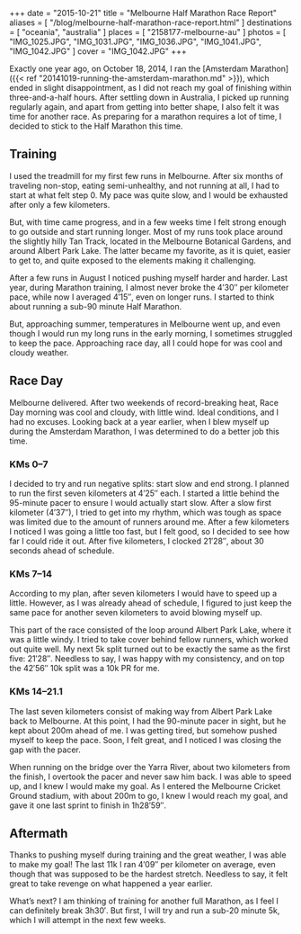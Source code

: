 +++
date    = "2015-10-21"
title   = "Melbourne Half Marathon Race Report"
aliases = [ "/blog/melbourne-half-marathon-race-report.html" ]
destinations = [ "oceania", "australia" ]
places  = [ "2158177-melbourne-au" ]
photos  = [ "IMG_1025.JPG", "IMG_1031.JPG", "IMG_1036.JPG", "IMG_1041.JPG", "IMG_1042.JPG" ]
cover   = "IMG_1042.JPG"
+++

Exactly one year ago, on October 18, 2014, I ran the [Amsterdam Marathon]({{< ref "20141019-running-the-amsterdam-marathon.md" >}}), which ended in slight disappointment, as I did not reach my goal of finishing within three-and-a-half hours. After settling down in Australia, I picked up running regularly again, and apart from getting into better shape, I also felt it was time for another race. As preparing for a marathon requires a lot of time, I decided to stick to the Half Marathon this time.

<!--more-->
## Training
I used the treadmill for my first few runs in Melbourne. After six months of traveling non-stop, eating semi-unhealthy, and not running at all, I had to start at what felt step 0. My pace was quite slow, and I would be exhausted after only a few kilometers.

But, with time came progress, and in a few weeks time I felt strong enough to go outside and start running longer. Most of my runs took place around the slightly hilly Tan Track, located in the Melbourne Botanical Gardens, and around Albert Park Lake. The latter became my favorite, as it is quiet, easier to get to, and quite exposed to the elements making it challenging.

After a few runs in August I noticed pushing myself harder and harder. Last year, during Marathon training, I almost never broke the 4′30″ per kilometer pace, while now I averaged 4′15″, even on longer runs. I started to think about running a sub-90 minute Half Marathon.

But, approaching summer, temperatures in Melbourne went up, and even though I would run my long runs in the early morning, I sometimes struggled to keep the pace. Approaching race day, all I could hope for was cool and cloudy weather.

## Race Day
Melbourne delivered. After two weekends of record-breaking heat, Race Day morning was cool and cloudy, with little wind. Ideal conditions, and I had no excuses. Looking back at a year earlier, when I blew myself up during the Amsterdam Marathon, I was determined to do a better job this time.

### KMs 0–7
I decided to try and run negative splits: start slow and end strong. I planned to run the first seven kilometers at 4′25″ each. I started a little behind the 95-minute pacer to ensure I would actually start slow. After a slow first kilometer (4′37″), I tried to get into my rhythm, which was tough as space was limited due to the amount of runners around me. After a few kilometers I noticed I was going a little too fast, but I felt good, so I decided to see how far I could ride it out. After five kilometers, I clocked 21′28″, about 30 seconds ahead of schedule.

### KMs 7–14
According to my plan, after seven kilometers I would have to speed up a little. However, as I was already ahead of schedule, I figured to just keep the same pace for another seven kilometers to avoid blowing myself up.

This part of the race consisted of the loop around Albert Park Lake, where it was a little windy. I tried to take cover behind fellow runners, which worked out quite well. My next 5k split turned out to be exactly the same as the first five: 21′28″. Needless to say, I was happy with my consistency, and on top the 42′56″ 10k split was a 10k PR for me.

### KMs 14–21.1
The last seven kilometers consist of making way from Albert Park Lake back to Melbourne. At this point, I had the 90-minute pacer in sight, but he kept about 200m ahead of me. I was getting tired, but somehow pushed myself to keep the pace. Soon, I felt great, and I noticed I was closing the gap with the pacer.

When running on the bridge over the Yarra River, about two kilometers from the finish, I overtook the pacer and never saw him back. I was able to speed up, and I knew I would make my goal. As I entered the Melbourne Cricket Ground stadium, with about 200m to go, I knew I would reach my goal, and gave it one last sprint to finish in 1h28′59″.

## Aftermath
Thanks to pushing myself during training and the great weather, I was able to make my goal! The last 11k I ran 4′09″ per kilometer on average, even though that was supposed to be the hardest stretch. Needless to say, it felt great to take revenge on what happened a year earlier.

What’s next? I am thinking of training for another full Marathon, as I feel I can definitely break 3h30′. But first, I will try and run a sub-20 minute 5k, which I will attempt in the next few weeks.